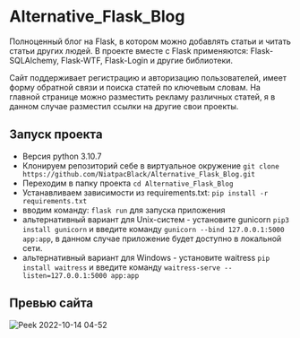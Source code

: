 # Alternative_Flask_Blog
Полноценный блог на Flask, в котором можно добавлять статьи и читать статьи других людей.
В проекте вместе с Flask применяются: Flask-SQLAlchemy, Flask-WTF, Flask-Login и другие библиотеки.

Сайт поддерживает регистрацию и авторизацию пользователей, имеет форму обратной связи и поиска статей по ключевым словам. На главной странице можно разместить рекламу различных статей, я в данном случае разместил ссылки на другие свои проекты.

## Запуск проекта
* Версия python 3.10.7
* Клонируем репозиторий себе в виртуальное окружение `git clone https://github.com/NiatpacBlack/Alternative_Flask_Blog.git`
* Переходим в папку проекта `cd Alternative_Flask_Blog `
* Устанавливаем зависимости из requirements.txt: `pip install -r requirements.txt` 
* вводим команду: `flask run` для запуска приложения
* альтернативный вариант для Unix-систем - установите gunicorn `pip3 install gunicorn` и введите команду `gunicorn --bind 127.0.0.1:5000 app:app`, в данном случае приложение будет доступно в локальной сети.
* aльтернативный вариант для Windows - установите waitress `pip install waitress` и введите команду `waitress-serve --listen=127.0.0.1:5000 app:app`
## Превью сайта
![Peek 2022-10-14 04-52](https://user-images.githubusercontent.com/84034483/195747971-769ff745-84eb-46b9-bb2d-288304105b5f.gif)

